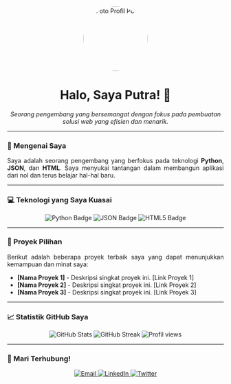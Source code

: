 <div align="center">
  <img src="https://i.imgur.com/your-profile-picture.png" alt="Foto Profil Putra" width="150" style="border-radius: 50%;">
  <h1>Halo, Saya Putra! 👋</h1>
  <p><i>Seorang pengembang yang bersemangat dengan fokus pada pembuatan solusi web yang efisien dan menarik.</i></p>
</div>

---

### 🚀 Mengenai Saya

<p align="justify">
Saya adalah seorang pengembang yang berfokus pada teknologi <b>Python</b>, <b>JSON</b>, dan <b>HTML</b>. Saya menyukai tantangan dalam membangun aplikasi dari nol dan terus belajar hal-hal baru.
</p>

---

### 💻 Teknologi yang Saya Kuasai

<p align="center">
  <img src="https://img.shields.io/badge/Python-3670A0?style=for-the-badge&logo=python&logoColor=ffdd54" alt="Python Badge">
  <img src="https://img.shields.io/badge/JSON-000000?style=for-the-badge&logo=json&logoColor=white" alt="JSON Badge">
  <img src="https://img.shields.io/badge/HTML5-E34F26?style=for-the-badge&logo=html5&logoColor=white" alt="HTML5 Badge">
</p>

---

### 📂 Proyek Pilihan

<p align="justify">
Berikut adalah beberapa proyek terbaik saya yang dapat menunjukkan kemampuan dan minat saya:
</p>

- **[Nama Proyek 1]** - Deskripsi singkat proyek ini. [Link Proyek 1]
- **[Nama Proyek 2]** - Deskripsi singkat proyek ini. [Link Proyek 2]
- **[Nama Proyek 3]** - Deskripsi singkat proyek ini. [Link Proyek 3]

---

### 📈 Statistik GitHub Saya

<div align="center">
  <img src="https://github-readme-stats.vercel.app/api?username=your-github-username&show_icons=true&theme=radical" alt="GitHub Stats">
  <img src="https://github-readme-streak-stats.herokuapp.com/?user=your-github-username&theme=radical" alt="GitHub Streak">
  <img src="https://komarev.com/ghpvc/?username=your-github-username&color=blue" alt="Profil views">
</div>

---

### 👋 Mari Terhubung!

<p align="center">
  <a href="mailto:email-anda@gmail.com" target="_blank">
    <img src="https://img.shields.io/badge/Email-D14836?style=for-the-badge&logo=gmail&logoColor=white" alt="Email">
  </a>
  <a href="[Link LinkedIn Anda]" target="_blank">
    <img src="https://img.shields.io/badge/LinkedIn-0077B5?style=for-the-badge&logo=linkedin&logoColor=white" alt="LinkedIn">
  </a>
  <a href="[Link Twitter Anda]" target="_blank">
    <img src="https://img.shields.io/badge/Twitter-1DA1F2?style=for-the-badge&logo=twitter&logoColor=white" alt="Twitter">
  </a>
</p>
